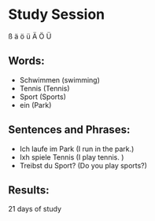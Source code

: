 # Study Session
  ß   ä   ö  ü   Ä   Ö   Ü


## Words:
* Schwimmen (swimming)
* Tennis (Tennis)
* Sport (Sports) 
* ein (Park)


## Sentences and Phrases:
* Ich laufe im Park (I run in the park.)
* Ixh spiele Tennis (I play tennis. )
* Treibst du Sport? (Do you play sports?) 


## Results:
21 days of study 
